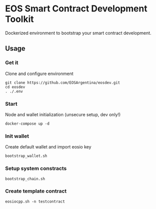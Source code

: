 # EOS Smart Contract Development Toolkit

Dockerized environment to bootstrap your smart contract development.

## Usage

### Get it

Clone and configure environment

    git clone https://github.com/EOSArgentina/eosdev.git
    cd eosdev
    . ./.env


### Start

Node and wallet initialization (unsecure setup, dev only!)

    docker-compose up -d


### Init wallet

Create default wallet and import eosio key

    bootstrap_wallet.sh


### Setup system constracts

    bootstrap_chain.sh


### Create template contract

    eosiocpp.sh -n testcontract
